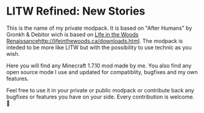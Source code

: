 # LITW Refined: New Stories

This is the name of my private modpack. It is based on "After Humans" by Gronkh & Debitor wich is based on [Life in the Woods Renaissance](http://lifeinthewoods.ca/downloads.html)http://lifeinthewoods.ca/downloads.html. The modpack is inteded to be more like LITW but with the possibility to use technic as you wish.

Here you will find any Minecraft 1.7.10 mod made by me. You also find any open source mode I use and updated for compatiblity, bugfixes and my own features.

Feel free to use it in your private or public modpack or contribute back any bugfixes or features you have on your side. Every contribution is welcome. 🙂
